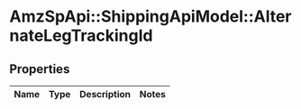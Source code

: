 # AmzSpApi::ShippingApiModel::AlternateLegTrackingId

## Properties
Name | Type | Description | Notes
------------ | ------------- | ------------- | -------------

